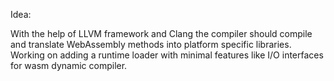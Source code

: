 Idea: 

With the help of LLVM framework and Clang the compiler should compile and translate WebAssembly methods into platform specific libraries. Working on adding a runtime loader with minimal features like  I/O interfaces for wasm dynamic compiler.




